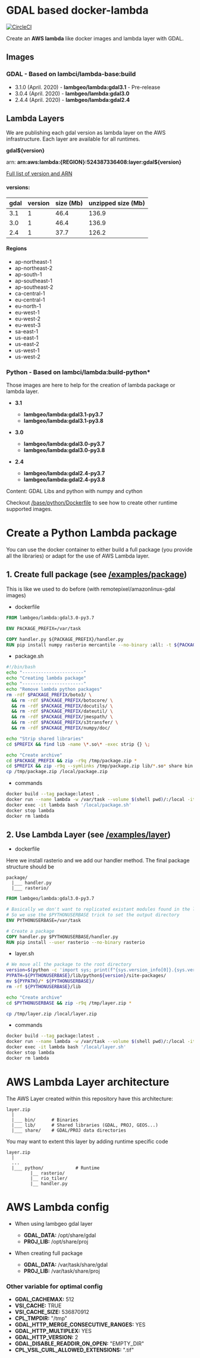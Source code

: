 # GDAL based docker-lambda

[![CircleCI](https://circleci.com/gh/lambgeo/docker-lambda.svg?style=svg)](https://circleci.com/gh/lambgeo/docker-lambda)

Create an **AWS lambda** like docker images and lambda layer with GDAL.


## Images
### GDAL - Based on lambci/lambda-base:build
  - 3.1.0 (April. 2020) - **lambgeo/lambda:gdal3.1** - Pre-release
  - 3.0.4 (April. 2020) - **lambgeo/lambda:gdal3.0** 
  - 2.4.4 (April. 2020) - **lambgeo/lambda:gdal2.4**

## Lambda Layers

We are publishing each gdal version as lambda layer on the AWS infrastructure. 
Each layer are available for all runtimes.

**gdal${version}**

arn: **arn:aws:lambda:{REGION}:524387336408:layer:gdal${version}**

[Full list of version and ARN](https://github.com/RemotePixel/amazonlinux/blob/master/arns.json)

#### versions:

gdal | version | size (Mb)| unzipped size (Mb)
  ---|      ---|       ---|                ---
3.1  |        1|      46.4|              136.9
3.0  |        1|      46.4|              136.9
2.4  |        1|      37.7|              126.2

#### Regions
- ap-northeast-1
- ap-northeast-2
- ap-south-1 
- ap-southeast-1
- ap-southeast-2
- ca-central-1
- eu-central-1
- eu-north-1
- eu-west-1
- eu-west-2
- eu-west-3
- sa-east-1
- us-east-1
- us-east-2
- us-west-1
- us-west-2

### Python - Based on lambci/lambda:build-python*

Those images are here to help for the creation of lambda package or lambda layer.

- **3.1**
  - **lambgeo/lambda:gdal3.1-py3.7**
  - **lambgeo/lambda:gdal3.1-py3.8**

- **3.0**
  - **lambgeo/lambda:gdal3.0-py3.7**
  - **lambgeo/lambda:gdal3.0-py3.8**

- **2.4**
  - **lambgeo/lambda:gdal2.4-py3.7**
  - **lambgeo/lambda:gdal2.4-py3.8**

Content: GDAL Libs and python with numpy and cython

Checkout [/base/python/Dockerfile](/base/python/Dockerfile) to see how to create other runtime supported images.

# Create a Python Lambda package

You can use the docker container to either build a full package (you provide all the libraries)
or adapt for the use of AWS Lambda layer.

## 1. Create full package (see [/examples/package](/examples/package))
This is like we used to do before (with remotepixel/amazonlinux-gdal images)

- dockerfile
```Dockerfile
FROM lambgeo/lambda:gdal3.0-py3.7

ENV PACKAGE_PREFIX=/var/task

COPY handler.py ${PACKAGE_PREFIX}/handler.py
RUN pip install numpy rasterio mercantile --no-binary :all: -t ${PACKAGE_PREFIX}/
```

- package.sh
```bash
#!/bin/bash
echo "-----------------------"
echo "Creating lambda package"
echo "-----------------------"
echo "Remove lambda python packages"
rm -rdf $PACKAGE_PREFIX/boto3/ \
  && rm -rdf $PACKAGE_PREFIX/botocore/ \
  && rm -rdf $PACKAGE_PREFIX/docutils/ \
  && rm -rdf $PACKAGE_PREFIX/dateutil/ \
  && rm -rdf $PACKAGE_PREFIX/jmespath/ \
  && rm -rdf $PACKAGE_PREFIX/s3transfer/ \
  && rm -rdf $PACKAGE_PREFIX/numpy/doc/

echo "Strip shared libraries"
cd $PREFIX && find lib -name \*.so\* -exec strip {} \;

echo "Create archive"
cd $PACKAGE_PREFIX && zip -r9q /tmp/package.zip *
cd $PREFIX && zip -r9q --symlinks /tmp/package.zip lib/*.so* share bin
cp /tmp/package.zip /local/package.zip
```

- commands
```bash
docker build --tag package:latest .
docker run --name lambda -w /var/task --volume $(shell pwd)/:/local -itd package:latest bash
docker exec -it lambda bash '/local/package.sh'
docker stop lambda
docker rm lambda
```

## 2. Use Lambda Layer (see [/examples/layer](/examples/layer))

- dockerfile

Here we install rasterio and we add our handler method. 
The final package structure should be 

```
package/
  |___ handler.py  
  |___ rasterio/
```

```Dockerfile
FROM lambgeo/lambda:gdal3.0-py3.7

# Basically we don't want to replicated existant modules found in the layer ($PYTHONPATH)
# So we use the $PYTHONUSERBASE trick to set the output directory
ENV PYTHONUSERBASE=/var/task

# Create a package
COPY handler.py $PYTHONUSERBASE/handler.py
RUN pip install --user rasterio --no-binary rasterio 
```
- layer.sh
```bash
# We move all the package to the root directory
version=$(python -c 'import sys; print(f"{sys.version_info[0]}.{sys.version_info[1]}")')
PYPATH=${PYTHONUSERBASE}/lib/python${version}/site-packages/
mv ${PYPATH}/* ${PYTHONUSERBASE}/
rm -rf ${PYTHONUSERBASE}/lib

echo "Create archive"
cd $PYTHONUSERBASE && zip -r9q /tmp/layer.zip *

cp /tmp/layer.zip /local/layer.zip
```
- commands
```bash
docker build --tag package:latest .
docker run --name lambda -w /var/task --volume $(shell pwd)/:/local -itd package:latest bash
docker exec -it lambda bash '/local/layer.sh'
docker stop lambda
docker rm lambda

```

# AWS Lambda Layer architecture

The AWS Layer created within this repository have this architecture:

```
layer.zip
  |
  |___ bin/      # Binaries
  |___ lib/      # Shared libraries (GDAL, PROJ, GEOS...)
  |___ share/    # GDAL/PROJ data directories   
```

You may want to extent this layer by adding runtime specific code 

```
layer.zip
  |
  ...
  |___ python/            # Runtime
         |__ rasterio/
         |__ rio_tiler/
         |__ handler.py  
```

# AWS Lambda config
- When using lambgeo gdal layer

  - **GDAL_DATA:** /opt/share/gdal
  - **PROJ_LIB:** /opt/share/proj

- When creating full package
  - **GDAL_DATA:** /var/task/share/gdal
  - **PROJ_LIB:** /var/task/share/proj

### Other variable for optimal config
- **GDAL_CACHEMAX:** 512
- **VSI_CACHE:** TRUE
- **VSI_CACHE_SIZE:** 536870912
- **CPL_TMPDIR:** "/tmp"
- **GDAL_HTTP_MERGE_CONSECUTIVE_RANGES:** YES
- **GDAL_HTTP_MULTIPLEX:** YES
- **GDAL_HTTP_VERSION:** 2
- **GDAL_DISABLE_READDIR_ON_OPEN:** "EMPTY_DIR"
- **CPL_VSIL_CURL_ALLOWED_EXTENSIONS:** ".tif"
